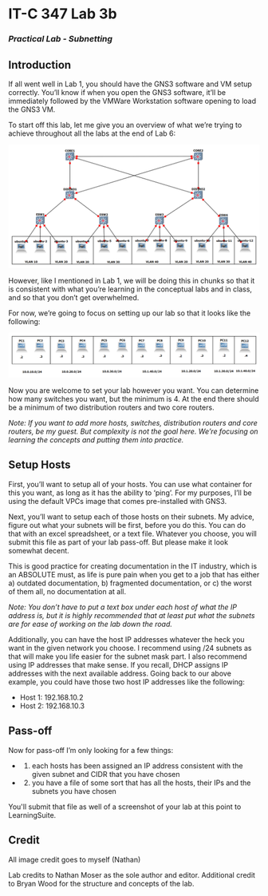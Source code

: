 # IT-C 347 Lab 3b
### *Practical Lab - Subnetting*
## Introduction

If all went well in Lab 1, you should have the GNS3 software and VM setup correctly. You’ll know if when you open the GNS3 software, it’ll be immediately followed by the VMWare Workstation software opening to load the GNS3 VM.

To start off this lab, let me give you an overview of what we’re trying to achieve throughout all the labs at the end of Lab 6:

![Completed Lab 6](/assets/images/gns3/Lab-6.png)
 
However, like I mentioned in Lab 1, we will be doing this in chunks so that it is consistent with what you’re learning in the conceptual labs and in class, and so that you don’t get overwhelmed. 

For now, we’re going to focus on setting up our lab so that it looks like the following:

![Completed Lab 3](/assets/images/gns3/Lab-3.png)
 
Now you are welcome to set your lab however you want. You can determine how many switches you want, but the minimum is 4. At the end there should be a minimum of two distribution routers and two core routers. 

*Note: If you want to add more hosts, switches, distribution routers and core routers, be my guest. But complexity is not the goal here. We’re focusing on learning the concepts and putting them into practice.*

## Setup Hosts

First, you’ll want to setup all of your hosts. You can use what container for this you want, as long as it has the ability to ‘ping’. For my purposes, I’ll be using the default VPCs image that comes pre-installed with GNS3.

Next, you’ll want to setup each of those hosts on their subnets. My advice, figure out what your subnets will be first, before you do this. You can do that with an excel spreadsheet, or a text file. Whatever you choose, you will submit this file as part of your lab pass-off. But please make it look somewhat decent.

This is good practice for creating documentation in the IT industry, which is an ABSOLUTE must, as life is pure pain when you get to a job that has either a) outdated documentation, b) fragmented documentation, or c) the worst of them all, no documentation at all.

*Note: You don’t have to put a text box under each host of what the IP address is, but it is highly recommended that at least put what the subnets are for ease of working on the lab down the road.* 

Additionally, you can have the host IP addresses whatever the heck you want in the given network you choose. I recommend using /24 subnets as that will make you life easier for the subnet mask part. I also recommend using IP addresses that make sense. If you recall, DHCP assigns IP addresses with the next available address. Going back to our above example, you could have those two host IP addresses like the following:

-	Host 1: 192.168.10.2
-	Host 2: 192.168.10.3

## Pass-off

Now for pass-off I’m only looking for a few things:

-	1) each hosts has been assigned an IP address consistent with the given subnet and CIDR that you have chosen
-	2) you have a file of some sort that has all the hosts, their IPs and the subnets you have chosen

You'll submit that file as well of a screenshot of your lab at this point to LearningSuite.

## Credit

All image credit goes to myself (Nathan)

Lab credits to Nathan Moser as the sole author and editor. Additional credit to Bryan Wood for the structure and concepts of the lab.
